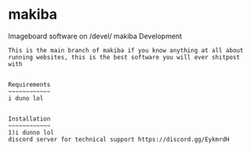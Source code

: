 # makiba
Imageboard software on /devel/
makiba Development
~~~~~~~~~~~~~~~~~~~
This is the main branch of makiba if you know anything at all about
running websites, this is the best software you will ever shitpost with


Requirements
~~~~~~~~~~~~
i duno lol


Installation
~~~~~~~~~~~~
1)i dunno lol
discord server for technical support https://discord.gg/EykmrdH
